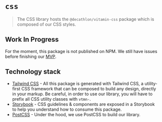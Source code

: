 # `css`

> The CSS library hosts the `@decathlon/vitamin-css` package which is composed of our CSS styles.

## Work In Progress

For the moment, this package is not published on NPM. We still have issues before finishing our [MVP](https://github.com/Decathlon/vitamin-web/projects/1).

## Technology stack

- [Tailwind CSS](https://tailwindcss.com/) - All this package is generated with Tailwind CSS, a utility-first CSS framework that can be composed to build any design, directly in your markup. Be careful, in order to use our library, you will have to prefix all CSS utility classes with `vtmn-`.
- [Storybook](https://storybook.js.org/) - CSS guidelines & components are exposed in a Storybook to help you understand how to consume this package.
- [PostCSS](https://postcss.org/) - Under the hood, we use PostCSS to build our library.
